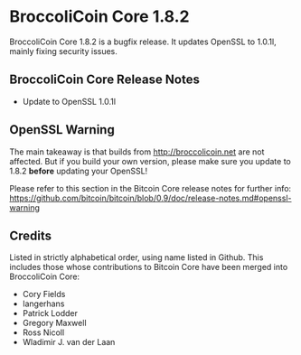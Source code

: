 # BroccoliCoin Core 1.8.2

BroccoliCoin Core 1.8.2 is a bugfix release. It updates OpenSSL to 1.0.1l, mainly fixing security issues.

## BroccoliCoin Core Release Notes

* Update to OpenSSL 1.0.1l


## OpenSSL Warning

The main takeaway is that builds from http://broccolicoin.net are not affected. But if you build your own version,
please make sure you update to 1.8.2 **before** updating your OpenSSL!

Please refer to this section in the Bitcoin Core release notes for further info: https://github.com/bitcoin/bitcoin/blob/0.9/doc/release-notes.md#openssl-warning


## Credits

Listed in strictly alphabetical order, using name listed in Github. This
includes those whose contributions to Bitcoin Core have been merged
into BroccoliCoin Core:

* Cory Fields
* langerhans
* Patrick Lodder
* Gregory Maxwell
* Ross Nicoll
* Wladimir J. van der Laan
